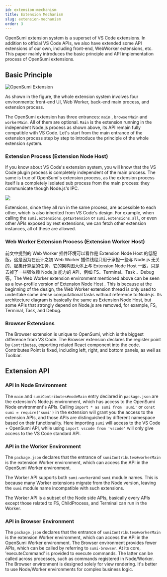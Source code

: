 ```yaml
---
id: extension-mechanism
title: Extension Mechanism
slug: extension-mechanism
order: 3
---
```


OpenSumi extension system is a superset of VS Code extensions. In addition to official VS Code APIs, we also have extended some API extensions of our own, including front-end, WebWorker extensions, etc. This paper mainly introduces the basic principle and API implementation process of OpenSumi extensions.  

## Basic Principle

![OpenSumi Extension](https://img.alicdn.com/imgextra/i4/O1CN01anYrzq1Kcm1vW2Vkk_!!6000000001185-2-tps-2220-1485.png)

As shown in the figure, the whole extension system involves four environments: front-end UI, Web Worker, back-end main process, and extension process.

The OpenSumi extension has three entrances: `main` , `browserMain` and `workerMain`. All of them are optional. `Main` is the extension running in the independent Node.js process as shown above, its API remain fully compatible with VS Code. Let's start from the main entrance of the extension process step by step to introduce the principle of the whole extension system.  

### Extension Process (Extension Node Host)

If you know about VS Code's extension system, you will know that the VS Code plugin process is completely independent of the main process. The same is true of OpenSumi's extension process, as the extension process itself is a completely isolated sub process from the main process: they communicate though Node.js's IPC.

![](https://img.alicdn.com/imgextra/i3/O1CN01ttWp3E1dludC7Qkt5_!!6000000003777-2-tps-1723-726.png)

Extensions, since they all run in the same process, are accessible to each other, which is also inherited from VS Code's design. For example, when calling the  `sumi.extensions.getExtension` or `sumi.extensions.all`, or even other APIs exposed by rest extensions, we can fetch other extension instances, all of these are allowed.  

### Web Worker Extension Process (Extension Worker Host)

前文中提到的 Web Worker 插件环境可以看作是 Extension Node Host 的低配版<!--有没有更好的形容词，子集？精简版？-->，这是因为在设计之初 Web Worker 插件线程只用于承担一些与 Node.js 无关的、密集计算型的任务，它的架构图大体上与 Extension Node Host 一致，只是去掉了一些强依赖 Node.js 能力的 API，例如 FS、Terminal、Task 、Debug 等。The Web Worker extension environment mentioned above can be seen as a low-profile version of Extension Node Host <!--Is there a better adjective, subset?  Lite version? -->. This is because at the beginning of the design, the Web Worker extension thread is only used to undertake some dense computational tasks without reference to Node.js. Its architecture diagram is basically the same as Extension Node Host, but some APIs that strongly depend on Node.js are removed, for example, FS, Terminal, Task, and Debug.  

### Browser Extensions

The Browser extension is unique to OpenSumi, which is the biggest difference from VS Code. The Browser extension declares the register point by `Contributes`, exporting related React component into the code. Contributes Point is fixed, including left, right, and bottom panels, as well as Toolbar.  

## Extension API

### API in Node Environment 

The `main` and `sumiContributes#nodeMain` entry declared in `package.json` are the extension's Node.js environment, which has access to the OpenSumi Node environment's APIs.
Calling `import * as sumi from 'sumi'` or `const sumi = require('sumi')` in the extension will grant you the access to the extension APIs, and those APIs are distinguished by different namespace based on their functionality. Here importing `sumi` will access to the VS Code + OpenSumi API, while using `import vscode from 'vscode'` will only give access to the VS Code standard API.

### API in the Worker Environment 

The `package.json` declares that the entrance of `sumiContributes#workerMain` is the extension Worker environment, which can access the API in the OpenSumi Worker environment.  

The Worker API supports both `sumi-worker`and `sumi` module names. This is because many Worker extensions migrate from the Node version, leaving the `sumi` module name incompatible with such extensions.  

The Worker API is a subset of the Node side APIs, basically every APIs except those related to FS, ChildProcess, and Terminal can run in the Worker.

### API in Browser Environment

The `package.json` declares that the entrance of `sumiContributes#workerMain` is the extension Worker environment, which can access the API in the OpenSumi Worker environment. 
The Browser environment provides fewer APIs, which can be called by referring to  `sumi-browser`. At its core, 'executeCommand' is provided to execute commands. The latter can be called across processes, such as commands registered in Node/Worker. The Browser environment is designed solely for view rendering. It's better to use Node/Worker environments for complex business logic.
